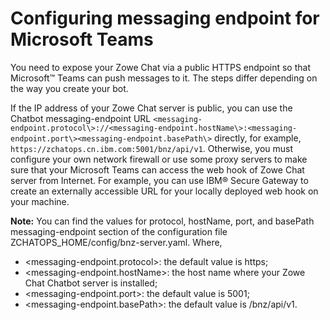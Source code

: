 # Configuring messaging endpoint for Microsoft Teams

You need to expose your Zowe Chat via a public HTTPS endpoint so that Microsoft™ Teams can push messages to it. The steps differ depending on the way you create your bot.

If the IP address of your Zowe Chat server is public, you can use the Chatbot messaging-endpoint URL `<messaging-endpoint.protocol\>://<messaging-endpoint.hostName\>:<messaging-endpoint.port\><messaging-endpoint.basePath\>` directly, for example, `https://zchatops.cn.ibm.com:5001/bnz/api/v1`. Otherwise, you must configure your own network firewall or use some proxy servers to make sure that your Microsoft Teams can access the web hook of Zowe Chat server from Internet. For example, you can use IBM® Secure Gateway to create an externally accessible URL for your locally deployed web hook on your machine.

**Note:** You can find the values for protocol, hostName, port, and basePath messaging-endpoint section of the configuration file ZCHATOPS\_HOME/config/bnz-server.yaml. Where,

-   <messaging-endpoint.protocol\>: the default value is https;
-   <messaging-endpoint.hostName\>: the host name where your Zowe Chat Chatbot server is installed;
-   <messaging-endpoint.port\>: the default value is 5001;
-   <messaging-endpoint.basePath\>: the default value is /bnz/api/v1.

